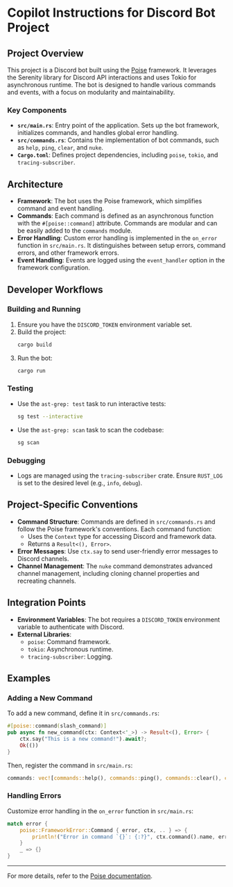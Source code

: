 # Copilot Instructions for Discord Bot Project

## Project Overview

This project is a Discord bot built using the [Poise](https://docs.rs/poise/latest/poise/) framework. It leverages the Serenity library for Discord API interactions and uses Tokio for asynchronous runtime. The bot is designed to handle various commands and events, with a focus on modularity and maintainability.

### Key Components

- **`src/main.rs`**: Entry point of the application. Sets up the bot framework, initializes commands, and handles global error handling.
- **`src/commands.rs`**: Contains the implementation of bot commands, such as `help`, `ping`, `clear`, and `nuke`.
- **`Cargo.toml`**: Defines project dependencies, including `poise`, `tokio`, and `tracing-subscriber`.

## Architecture

- **Framework**: The bot uses the Poise framework, which simplifies command and event handling.
- **Commands**: Each command is defined as an asynchronous function with the `#[poise::command]` attribute. Commands are modular and can be easily added to the `commands` module.
- **Error Handling**: Custom error handling is implemented in the `on_error` function in `src/main.rs`. It distinguishes between setup errors, command errors, and other framework errors.
- **Event Handling**: Events are logged using the `event_handler` option in the framework configuration.

## Developer Workflows

### Building and Running

1. Ensure you have the `DISCORD_TOKEN` environment variable set.
2. Build the project:
   ```bash
   cargo build
   ```
3. Run the bot:
   ```bash
   cargo run
   ```

### Testing

- Use the `ast-grep: test` task to run interactive tests:
  ```bash
  sg test --interactive
  ```
- Use the `ast-grep: scan` task to scan the codebase:
  ```bash
  sg scan
  ```

### Debugging

- Logs are managed using the `tracing-subscriber` crate. Ensure `RUST_LOG` is set to the desired level (e.g., `info`, `debug`).

## Project-Specific Conventions

- **Command Structure**: Commands are defined in `src/commands.rs` and follow the Poise framework's conventions. Each command function:
  - Uses the `Context` type for accessing Discord and framework data.
  - Returns a `Result<(), Error>`.
- **Error Messages**: Use `ctx.say` to send user-friendly error messages to Discord channels.
- **Channel Management**: The `nuke` command demonstrates advanced channel management, including cloning channel properties and recreating channels.

## Integration Points

- **Environment Variables**: The bot requires a `DISCORD_TOKEN` environment variable to authenticate with Discord.
- **External Libraries**:
  - `poise`: Command framework.
  - `tokio`: Asynchronous runtime.
  - `tracing-subscriber`: Logging.

## Examples

### Adding a New Command

To add a new command, define it in `src/commands.rs`:

```rust
#[poise::command(slash_command)]
pub async fn new_command(ctx: Context<'_>) -> Result<(), Error> {
    ctx.say("This is a new command!").await?;
    Ok(())
}
```

Then, register the command in `src/main.rs`:

```rust
commands: vec![commands::help(), commands::ping(), commands::clear(), commands::nuke(), commands::new_command()],
```

### Handling Errors

Customize error handling in the `on_error` function in `src/main.rs`:

```rust
match error {
    poise::FrameworkError::Command { error, ctx, .. } => {
        println!("Error in command `{}`: {:?}", ctx.command().name, error);
    }
    _ => {}
}
```

---

For more details, refer to the [Poise documentation](https://docs.rs/poise/latest/poise/).
